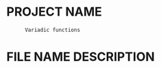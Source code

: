 #          PROJECT NAME

          Variadic functions

#    FILE NAME                    DESCRIPTION

     
